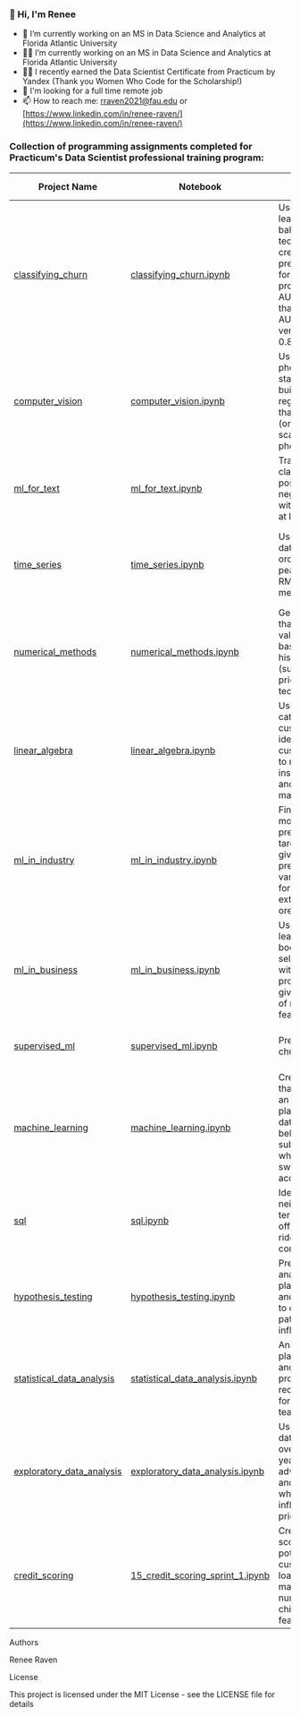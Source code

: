 ### 👋 Hi, I'm Renee

- 🌱 I’m currently working on an MS in Data Science and Analytics at Florida Atlantic University
- :woman_student: I’m currently working on an MS in Data Science and Analytics at Florida Atlantic University
- 👩‍💻 I recently earned the Data Scientist Certificate from Practicum by Yandex (Thank you Women Who Code for the Scholarship!)
- 🔎 I'm looking for a full time remote job
- 📫 How to reach me: [rraven2021@fau.edu](mailto:rraven2021@fau.edu) or [https://www.linkedin.com/in/renee-raven/](https://www.linkedin.com/in/renee-raven/)


### Collection of programming assignments completed for Practicum's Data Scientist professional training program:

| Project Name  | Notebook      | Description   | Dependencies  | Sprint Number  |
| ------------- | ------------- | ------------- | ------------- | ------------- | 
| [classifying_churn](https://github.com/renee127/classifying_churn)  | [classifying_churn.ipynb](https://github.com/renee127/classifying_churn/blob/main/classifying_churn.ipynb)  | Used machine learning and data balancing techniques to create a predictive model for churn producing an AUC-ROC higher than the target AUC-ROC (0.93 versus goal of > 0.88).  | NumPy, Pandas, matplotlib, seaborn, math, time, functools, re, IPython.display, sklearn, catboost, lightgbm, xgboost, random, sys  | 15 (final)  |
| [computer_vision](https://github.com/renee127/data_science_bootcamp/tree/main/computer_vision) | [computer_vision.ipynb](https://github.com/renee127/data_science_bootcamp/blob/main/computer_vision/computer_vision.ipynb)  | Use supplied photos and starter code to build and test a regression model that predicts age (on a continuous scale) from a photo.  | Pandas, Seaborn, matplotlib, tensorflow, keras  | 14  |
| [ml_for_text](https://github.com/renee127/data_science_bootcamp/tree/main/ml_for_text) | [ml_for_text.ipynb](https://github.com/renee127/data_science_bootcamp/blob/main/ml_for_text/ml_for_texts.ipynb) | Train a model for classifying positive and negative reviews with a F1 score of at least 0.85. | NumPy, Pandas, matplotlib, seaborn, re, math, tgdm | 13  |
| [time_series](https://github.com/renee127/data_science_bootcamp/tree/main/time_series)  | [time_series.ipynb](https://github.com/renee127/data_science_bootcamp/blob/main/time_series/time_series.ipynb)  | Use historical data on taxi orders to predict peak hours using RMSE as the metric. | NumPy, Pandas, matplotlib, sciPy, seaborn, time, math, statsmodels, sklearn, IPython, sys, catboost, lightgbm, xgboost  | 12  |
| [numerical_methods](https://github.com/renee127/data_science_bootcamp/tree/main/numeric_methods)  | [numerical_methods.ipynb](https://github.com/renee127/data_science_bootcamp/blob/main/numeric_methods/numerical_methods.ipynb)   | Generate a model that predicts the value of a car based on historical data (such as trims, prices, milage, technical specs) | NumPy, Pandas, matplotlib, seaborn, time, math, sklearn, random, sys, catboostregressor, decisiontree | 11  |
| [linear_algebra](https://github.com/renee127/data_science_bootcamp/tree/main/linear_algebra) | [linear_algebra.ipynb](https://github.com/renee127/data_science_bootcamp/blob/main/linear_algebra/linear_algebra.ipynb) | Use ML to categorize customers, identify customers likely to receive an insurance benefit, and use data masking. | NumPy, Pandas, math, seaborn, matplotlib, sklearn, IPython, sys | 10  |
| [ml_in_industry](https://github.com/renee127/data_science_bootcamp/tree/main/ml_in_industry)  | [ml_in_industry.ipynb](https://github.com/renee127/data_science_bootcamp/blob/main/ml_in_industry/ml_in_industry.ipynb)   |  Find the ML model that best predicts the two target values given the predictor variables present for gold extraction from ore.  | NumPy, Pandas, math, seaborn, matplotlib, sklearn, random, sys  | 9  |
| [ml_in_business](https://github.com/renee127/data_science_bootcamp/blob/main/ml_in_business/ml_in_business.ipynb)  | [ml_in_business.ipynb](https://github.com/renee127/data_science_bootcamp/blob/main/ml_in_business/ml_in_business.ipynb) | Use machine learning and boostrapping to select a region with the highest profit margin given a selection of masked features. | NumPy, Pandas, math, seaborn, matplotlib, sklearn, scipy, random, sys  | 8  |
| [supervised_ml](https://github.com/renee127/data_science_bootcamp/tree/main/supervised_learning) | [supervised_ml.ipynb](https://github.com/renee127/data_science_bootcamp/blob/main/supervised_learning/supervised_ml.ipynb)  | Predict customer churn for a bank. | NumPy, Pandas, math, matplotlib, sklearn,  random, sys| 7  |
| [machine_learning](https://github.com/renee127/data_science_bootcamp/tree/main/intro_to_ml) | [machine_learning.ipynb](https://github.com/renee127/data_science_bootcamp/blob/main/intro_to_ml/machine_learning.ipynb)  | Creat a ml model that recommends an appropriate plan based on data about the behavior of subscribers who've already switched (with accuracy > 75%)  | NumPy, Pandas, sklearn, sys | 6  |
| [sql](https://github.com/renee127/data_science_bootcamp/tree/main/sql) | [sql.ipynb](https://github.com/renee127/data_science_bootcamp/blob/main/sql/sql.ipynb) | Identify top neighborhoods in terms of drop-offs for a new ride sharming company.  | NumPy, Pandas, matplotlib, seaborn, scipy  | 5  |
| [hypothesis_testing](https://github.com/renee127/data_science_bootcamp/tree/main/hypothesis_testing) | [hypothesis_testing.ipynb](https://github.com/renee127/data_science_bootcamp/blob/main/hypothesis_testing/hypothesis_testing.ipynb) | Preliminary analysis of platform, genre, and ESRB ratings to determine any patterns that influence sales. | NumPy, Pandas, matplotlib, sciPy, seaborn| 4 |
| [statistical_data_analysis](https://github.com/renee127/data_science_bootcamp/tree/main/statistical_data_analysis) | [statistical_data_analysis.ipynb](https://github.com/renee127/data_science_bootcamp/blob/main/statistical_data_analysis/statistical_data_analysis.ipynb) | Analysis of phone plans, revenue, and retetion to produce recommendations for the marketing team. | NumPy, Pandas, matplotlib, sciPy  | 3 |
| [exploratory_data_analysis](https://github.com/renee127/data_science_bootcamp/tree/main/exploratory_data_analysis) | [exploratory_data_analysis.ipynb](https://github.com/renee127/data_science_bootcamp/blob/main/exploratory_data_analysis/exploratory_data_analysis.ipynb)  | Use EDA to study data collected over the last few years from online advertisements and determine which factors influence the price of a vehicle.  |  NumPy, Pandas, matplotlib  | 2  |
| [credit_scoring](https://github.com/renee127/data_science_bootcamp/tree/main/credit_scoring) | [15_credit_scoring_sprint_1.ipynb](https://github.com/renee127/data_science_bootcamp/blob/main/credit_scoring/credit_scoring.ipynb) | Create a credit score for potential customers for a loan examining marital status and number of children as features. | NumPy, Pandas | 1  |

Authors

Renee Raven

License

This project is licensed under the MIT License - see the LICENSE file for details
